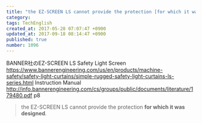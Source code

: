 ```yaml
---
title: "the EZ-SCREEN LS cannot provide the protection [for which it was designed]."
category: 
tags: TechEnglish
created_at: 2017-05-28 07:07:47 +0900
updated_at: 2017-09-18 08:14:47 +0900
published: true
number: 1096
---
```


BANNER社のEZ-SCREEN LS Safety Light Screen
https://www.bannerengineering.com/us/en/products/machine-safety/safety-light-curtains/simple-rugged-safety-light-curtains-ls-series.html
Instruction Manual
http://info.bannerengineering.com/cs/groups/public/documents/literature/179480.pdf
p8

>  the EZ-SCREEN LS cannot provide the protection **for which it was designed**.


